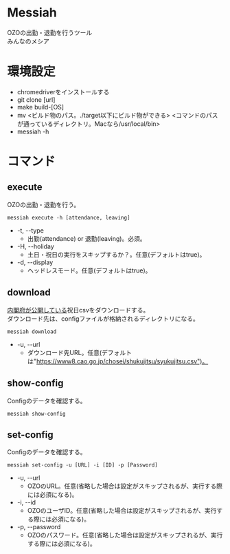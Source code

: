 # Messiah
OZOの出勤・退勤を行うツール  
みんなのメシア

# 環境設定
- chromedriverをインストールする
- git clone [url]
- make build-[OS]
- mv <ビルド物のパス。./target以下にビルド物ができる> <コマンドのパスが通っているディレクトリ。Macなら/usr/local/bin>
- messiah -h

# コマンド 
## execute
OZOの出勤・退勤を行う。
```
messiah execute -h [attendance, leaving]
```
- -t, --type
    - 出勤(attendance) or 退勤(leaving)。必須。
- -H, --holiday
    - 土日・祝日の実行をスキップするか？。任意(デフォルトはtrue)。
- -d, --display
    - ヘッドレスモード。任意(デフォルトはtrue)。
## download
[内閣府が公開している](https://www8.cao.go.jp/chosei/shukujitsu/gaiyou.html)祝日csvをダウンロードする。  
ダウンロード先は、configファイルが格納されるディレクトリになる。
```
messiah download
```
- -u, --url
    - ダウンロード先URL。任意(デフォルトは"https://www8.cao.go.jp/chosei/shukujitsu/syukujitsu.csv")。
## show-config
Configのデータを確認する。
```
messiah show-config
```
## set-config
Configのデータを確認する。
```
messiah set-config -u [URL] -i [ID] -p [Password]
```
- -u, --url
    - OZOのURL。任意(省略した場合は設定がスキップされるが、実行する際には必須になる)。
- -i, --id
    - OZOのユーザID。任意(省略した場合は設定がスキップされるが、実行する際には必須になる)。
- -p, --password
    - OZOのパスワード。任意(省略した場合は設定がスキップされるが、実行する際には必須になる)。